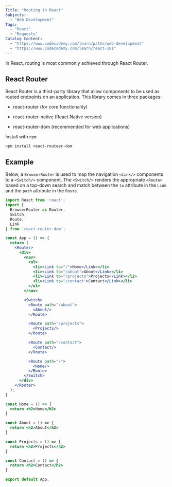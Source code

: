 ```yaml
---
Title: "Routing in React"
Subjects:
  - "Web Development"
Tags: 
  - "React"
  - "Requests"
Catalog Content:
  - "https://www.codecademy.com/learn/paths/web-development"
  - "https://www.codecademy.com/learn/react-101"
---
```


In React, routing is most commonly achieved through React Router. 

## React Router 

React Router is a third-party library that allow components to be used as routed endpoints on an application. This library comes in three packages:

* react-router (for core functionality)

* react-router-native (React Native version)

* react-router-dom (recommended for web applications)


Install with `npm`: 

```
npm install react-routeer-dom
```


## Example 
Below, a `BrowserRouter` is used to map the navigation `<Link/>` components to a `<Switch/>` component. The `<Switch/>` renders the appropriate `<Route>` based on a top-down search and match between the `to` attribute in the `Link` and the `path` attribute in the `Route`.

```jsx
import React from 'react';
import {
  BrowserRouter as Router,
  Switch,
  Route,
  Link
} from 'react-router-dom';

const App = () => {
  return (
    <Router>
      <div>
        <nav>
          <ul>
            <li><Link to="/">Home</Link></li>
            <li><Link to="/about">About</Link></li>
            <li><Link to="/projects">Projects</Link></li>
            <li><Link to="/contact">Contact</Link></li>
          </ul>
        </nav>

        <Switch>
          <Route path="/about">
            <About/>
          </Route>

          <Route path="/projects">
            <Projects/>
          </Route>

          <Route path="/contact">
            <Contact/>
          </Route>

          <Route path="/">
            <Home/>
          </Route>
        </Switch>
      </div>
    </Router>
  );
}

const Home = () => {
  return <h2>Home</h2>
}

const About = () => {
  return <h2>About</h2>
}

const Projects = () => {
  return <h2>Projects</h2>
}

const Contact = () => {
  return <h2>Contact</h2>
}

export default App;
```


